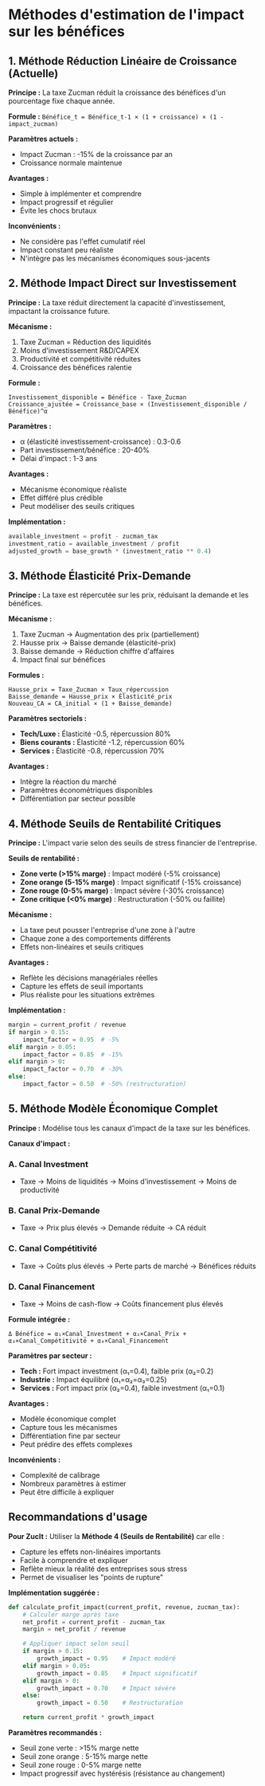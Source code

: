 # Méthodes d'estimation de l'impact sur les bénéfices

## 1. Méthode Réduction Linéaire de Croissance (Actuelle)

**Principe :** La taxe Zucman réduit la croissance des bénéfices d'un pourcentage fixe chaque année.

**Formule :** `Bénéfice_t = Bénéfice_t-1 × (1 + croissance) × (1 - impact_zucman)`

**Paramètres actuels :**
- Impact Zucman : -15% de la croissance par an
- Croissance normale maintenue

**Avantages :**
- Simple à implémenter et comprendre
- Impact progressif et régulier
- Évite les chocs brutaux

**Inconvénients :**
- Ne considère pas l'effet cumulatif réel
- Impact constant peu réaliste
- N'intègre pas les mécanismes économiques sous-jacents

## 2. Méthode Impact Direct sur Investissement

**Principe :** La taxe réduit directement la capacité d'investissement, impactant la croissance future.

**Mécanisme :**
1. Taxe Zucman = Réduction des liquidités
2. Moins d'investissement R&D/CAPEX
3. Productivité et compétitivité réduites
4. Croissance des bénéfices ralentie

**Formule :**
```
Investissement_disponible = Bénéfice - Taxe_Zucman
Croissance_ajustée = Croissance_base × (Investissement_disponible / Bénéfice)^α
```

**Paramètres :**
- α (élasticité investissement-croissance) : 0.3-0.6
- Part investissement/bénéfice : 20-40%
- Délai d'impact : 1-3 ans

**Avantages :**
- Mécanisme économique réaliste
- Effet différé plus crédible
- Peut modéliser des seuils critiques

**Implémentation :**
```python
available_investment = profit - zucman_tax
investment_ratio = available_investment / profit
adjusted_growth = base_growth * (investment_ratio ** 0.4)
```

## 3. Méthode Élasticité Prix-Demande

**Principe :** La taxe est répercutée sur les prix, réduisant la demande et les bénéfices.

**Mécanisme :**
1. Taxe Zucman → Augmentation des prix (partiellement)
2. Hausse prix → Baisse demande (élasticité-prix)
3. Baisse demande → Réduction chiffre d'affaires
4. Impact final sur bénéfices

**Formules :**
```
Hausse_prix = Taxe_Zucman × Taux_répercussion
Baisse_demande = Hausse_prix × Élasticité_prix
Nouveau_CA = CA_initial × (1 + Baisse_demande)
```

**Paramètres sectoriels :**
- **Tech/Luxe :** Élasticité -0.5, répercussion 80%
- **Biens courants :** Élasticité -1.2, répercussion 60%
- **Services :** Élasticité -0.8, répercussion 70%

**Avantages :**
- Intègre la réaction du marché
- Paramètres économétriques disponibles
- Différentiation par secteur possible

## 4. Méthode Seuils de Rentabilité Critiques

**Principe :** L'impact varie selon des seuils de stress financier de l'entreprise.

**Seuils de rentabilité :**
- **Zone verte (>15% marge)** : Impact modéré (-5% croissance)
- **Zone orange (5-15% marge)** : Impact significatif (-15% croissance)
- **Zone rouge (0-5% marge)** : Impact sévère (-30% croissance)
- **Zone critique (<0% marge)** : Restructuration (-50% ou faillite)

**Mécanisme :**
- La taxe peut pousser l'entreprise d'une zone à l'autre
- Chaque zone a des comportements différents
- Effets non-linéaires et seuils critiques

**Avantages :**
- Reflète les décisions managériales réelles
- Capture les effets de seuil importants
- Plus réaliste pour les situations extrêmes

**Implémentation :**
```python
margin = current_profit / revenue
if margin > 0.15:
    impact_factor = 0.95  # -5%
elif margin > 0.05:
    impact_factor = 0.85  # -15%
elif margin > 0:
    impact_factor = 0.70  # -30%
else:
    impact_factor = 0.50  # -50% (restructuration)
```

## 5. Méthode Modèle Économique Complet

**Principe :** Modélise tous les canaux d'impact de la taxe sur les bénéfices.

**Canaux d'impact :**

### A. Canal Investment
- Taxe → Moins de liquidités → Moins d'investissement → Moins de productivité

### B. Canal Prix-Demande
- Taxe → Prix plus élevés → Demande réduite → CA réduit

### C. Canal Compétitivité
- Taxe → Coûts plus élevés → Perte parts de marché → Bénéfices réduits

### D. Canal Financement
- Taxe → Moins de cash-flow → Coûts financement plus élevés

**Formule intégrée :**
```
Δ Bénéfice = α₁×Canal_Investment + α₂×Canal_Prix + α₃×Canal_Compétitivité + α₄×Canal_Financement
```

**Paramètres par secteur :**
- **Tech :** Fort impact investment (α₁=0.4), faible prix (α₂=0.2)
- **Industrie :** Impact équilibré (α₁=α₂=α₃=0.25)
- **Services :** Fort impact prix (α₂=0.4), faible investment (α₁=0.1)

**Avantages :**
- Modèle économique complet
- Capture tous les mécanismes
- Différentiation fine par secteur
- Peut prédire des effets complexes

**Inconvénients :**
- Complexité de calibrage
- Nombreux paramètres à estimer
- Peut être difficile à expliquer

## Recommandations d'usage

**Pour ZucIt :** Utiliser la **Méthode 4 (Seuils de Rentabilité)** car elle :

- Capture les effets non-linéaires importants
- Facile à comprendre et expliquer
- Reflète mieux la réalité des entreprises sous stress
- Permet de visualiser les "points de rupture"

**Implémentation suggérée :**
```python
def calculate_profit_impact(current_profit, revenue, zucman_tax):
    # Calculer marge après taxe
    net_profit = current_profit - zucman_tax
    margin = net_profit / revenue

    # Appliquer impact selon seuil
    if margin > 0.15:
        growth_impact = 0.95    # Impact modéré
    elif margin > 0.05:
        growth_impact = 0.85    # Impact significatif
    elif margin > 0:
        growth_impact = 0.70    # Impact sévère
    else:
        growth_impact = 0.50    # Restructuration

    return current_profit * growth_impact
```

**Paramètres recommandés :**
- Seuil zone verte : >15% marge nette
- Seuil zone orange : 5-15% marge nette
- Seuil zone rouge : 0-5% marge nette
- Impact progressif avec hystérésis (résistance au changement)